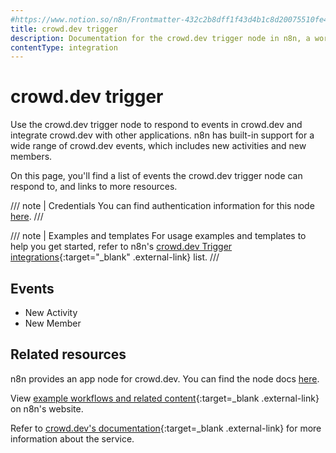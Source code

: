 ```yaml
---
#https://www.notion.so/n8n/Frontmatter-432c2b8dff1f43d4b1c8d20075510fe4
title: crowd.dev trigger
description: Documentation for the crowd.dev trigger node in n8n, a workflow automation platform. Includes details of operations and configuration, and links to examples and credentials information.
contentType: integration
---
```


# crowd.dev trigger

Use the crowd.dev trigger node to respond to events in crowd.dev and integrate crowd.dev with other applications. n8n has built-in support for a wide range of crowd.dev events, which includes new activities and new members.

On this page, you'll find a list of events the crowd.dev trigger node can respond to, and links to more resources.

/// note | Credentials
You can find authentication information for this node [here](/integrations/builtin/credentials/crowddev/).
///

/// note | Examples and templates
For usage examples and templates to help you get started, refer to n8n's [crowd.dev Trigger integrations](https://n8n.io/integrations/crowddev-trigger/){:target="_blank" .external-link} list.
///	

## Events

* New Activity
* New Member

## Related resources

n8n provides an app node for crowd.dev. You can find the node docs [here](/integrations/builtin/app-nodes/n8n-nodes-base.crowddev/).

View [example workflows and related content](https://n8n.io/integrations/crowddev/){:target=_blank .external-link} on n8n's website.

Refer to [crowd.dev's documentation](https://docs.crowd.dev/reference/getting-started-with-crowd-dev-api){:target=_blank .external-link} for more information about the service.
